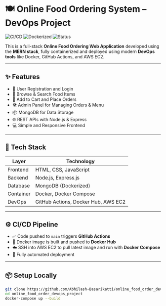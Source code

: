 # 🍽️ Online Food Ordering System – DevOps Project

![CI/CD](https://img.shields.io/github/actions/workflow/status/Abhilash-Basarikatti/online_food_order_devops_project/deploy.yml?branch=main)
![Dockerized](https://img.shields.io/badge/docker-ready-blue)
![Status](https://img.shields.io/badge/status-deployed-green)

This is a full-stack **Online Food Ordering Web Application** developed using the **MERN stack**, fully containerized and deployed using modern **DevOps tools** like Docker, GitHub Actions, and AWS EC2.

---

## ✨ Features

- 👥 User Registration and Login  
- 🍕 Browse & Search Food Items  
- 🛒 Add to Cart and Place Orders  
- 🛠 Admin Panel for Managing Orders & Menu  
- 📦 MongoDB for Data Storage  
- 🌐 REST APIs with Node.js & Express  
- 💻 Simple and Responsive Frontend  

---

## 🧰 Tech Stack

| Layer      | Technology                            |
|------------|----------------------------------------|
| Frontend   | HTML, CSS, JavaScript                  |
| Backend    | Node.js, Express.js                    |
| Database   | MongoDB (Dockerized)                   |
| Container  | Docker, Docker Compose                 |
| DevOps     | GitHub Actions, Docker Hub, AWS EC2    |

---

## ⚙️ CI/CD Pipeline

- ✅ Code pushed to `main` triggers **GitHub Actions**
- 🐳 Docker image is built and pushed to **Docker Hub**
- ☁️ SSH into AWS EC2 to pull latest image and run with **Docker Compose**
- 🔁 Fully automated deployment

---

## 📦 Setup Locally

```bash
git clone https://github.com/Abhilash-Basarikatti/online_food_order_devops_project.git
cd online_food_order_devops_project
docker-compose up --build
